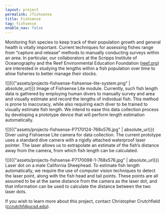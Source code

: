 ```yaml
---
layout: project
permalink: /fishsense
title: Fishsense
tag: fishsense
enable_nav: false
---
```

Monitoring fish species to keep track of their population growth and general health is vitally important. Current techniques for assessing fishes range from “capture and release” methods to manually conducting surveys within an area. In particular, our collaborators at the Scripps Institute of Oceanography and the Reef Environmental Education Foundation ([reef.org](reef.org)) are interested in studying the lengths within a fish population over time to allow fisheries to better manage their stocks. 

![]({{"assets/projects-fishsense-fishsense-lite-system.png" | absolute_url}})
Image of Fishsense Lite module.
Currently, such fish length data is gathered by employing human divers to manually survey and area and visually estimate and record the lengths of individual fish. This method is prone to inaccuracy, while also requiring each diver to be trained to visually estimate fish length. We intend to ease this data collection process by developing a prototype device that will perform length estimation automatically. 


![]({{"assets/projects-fishsense-P7170124-768x576.jpg" | absolute_url}})
Diver using Fishsense Lite camera for data collection.
The current prototype uses a standard dive camera with a rigidly attached waterproof laser pointer. The laser allows us to extrapolate an estimate of the fish’s distance away from the camera, from which fish length can be calculated.

![]({{"assets/projects-fishsense-P7170098-1-768x576.jpg" | absolute_url}})
Laser dot on a male California Sheephead.
To estimate fish length automatically, we require the use of computer vision techniques to detect the laser point, along with the fish head and tail points. These points are all assumed to be at the same distance from the camera as the laser dot, and that information can be used to calculate the distance between the two laser dots.

If you wish to learn more about this project, contact Christopher Crutchfield ([ccrutchf@ucsd.edu](ccrutchf@ucsd.edu)).